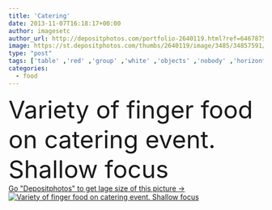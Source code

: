 ```yaml
---
title: 'Catering'
date: 2013-11-07T16:18:17+00:00
author: imagesetc
author_url: http://depositphotos.com/portfolio-2640119.html?ref=64678756
image: https://st.depositphotos.com/thumbs/2640119/image/3485/34857591/api_thumb_450.jpg?forcejpeg=true
type: "post"
tags: ['table' ,'red' ,'group' ,'white' ,'objects' ,'nobody' ,'horizontal' ,'focus' ,'small' ,'event' ,'closeup' ,'party' ,'fresh' ,'meat' ,'raw' ,'food' ,'cuisine' ,'plate' ,'tasty' ,'delicious' ,'meal' ,'snack' ,'vegetable' ,'freshness' ,'tomato' ,'dinner' ,'lunch' ,'service' ,'fish' ,'gourmet' ,'seafood' ,'wedding' ,'finger' ,'cheese' ,'foods' ,'tray' ,'many' ,'bread' ,'sour' ,'selective' ,'appetizer' ,'prepared' ,'starter' ,'platter' ,'sandwich' ,'arrangement' ,'catering' ,'banquet' ,'buffet' ]
categories: 
  - food
---
```

<div aling="center">
            <font size="60"> Variety of finger food on catering event. Shallow focus</font>   
</div>
<div>
    <a href='https://depositphotos.com/34857591/stock-photo-catering.html?ref=64678756' target=_blank > Go "Depositphotos" to get lage size of this picture ->
        <img href='https://depositphotos.com/34857591/stock-photo-catering.html?ref=64678756' src='https://st.depositphotos.com/2640119/3485/i/950/depositphotos_34857591-stock-photo-catering.jpg?forcejpeg=true' alt='Variety of finger food on catering event. Shallow focus' >
    </a>
</div>
